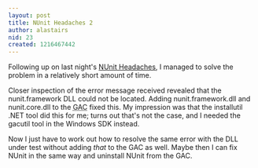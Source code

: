 ```yaml
---
layout: post
title: NUnit Headaches 2
author: alastairs
nid: 23
created: 1216467442
---
```

Following up on last night's <a href="http://www.alastairsmith.me.uk/coding/2008/07/19/nunit-headaches.html" title="NUnit Headaches">NUnit Headaches</a>, I managed to solve the problem in a relatively short amount of time.  

Closer inspection of the error message received revealed that the nunit.framework DLL could not be located.  Adding nunit.framework.dll and nunit.core.dll to the <abbr title="Global Assembly Cache">GAC</abbr> fixed this.  My impression was that the installutil .NET tool did this for me; turns out that's not the case, and I needed the gacutil tool in the Windows SDK instead.

Now I just have to work out how to resolve the same error with the DLL under test without adding <em>that</em> to the GAC as well.  Maybe then I can fix NUnit in the same way and uninstall NUnit from the GAC.
<!--break-->

